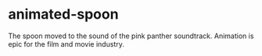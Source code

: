 # animated-spoon
The spoon moved to the sound of the pink panther soundtrack.
Animation is epic for the film and movie industry.
